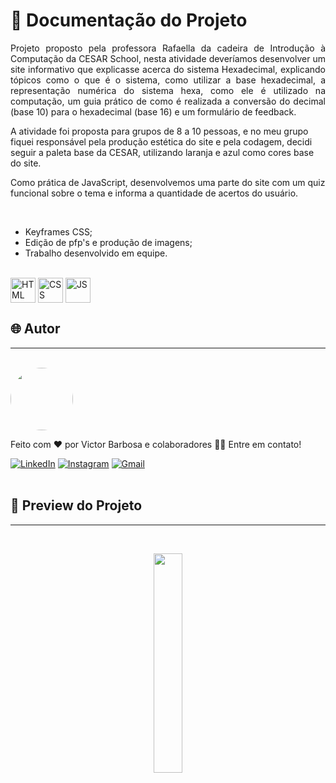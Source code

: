 # 📒 Documentação do Projeto

<p align="justify">
Projeto proposto pela professora Rafaella da cadeira de Introdução à Computação da CESAR School, nesta atividade deveríamos desenvolver um site informativo que explicasse acerca do sistema Hexadecimal, explicando tópicos como o que é o sistema, como utilizar a base hexadecimal, a representação numérica do sistema hexa, como ele é utilizado na computação, um guia prático de como é realizada a conversão do decimal (base 10) para o hexadecimal (base 16) e um formulário de feedback.

A atividade foi proposta para grupos de 8 a 10 pessoas, e no meu grupo fiquei responsável pela produção estética do site e pela codagem, decidi seguir a paleta base da CESAR, utilizando laranja e azul como cores base do site.

Como prática de JavaScript, desenvolvemos uma parte do site com um quiz funcional sobre o tema e informa a quantidade de acertos do usuário.

</p>
<br>

- Keyframes CSS;
- Edição de pfp's e produção de imagens;
- Trabalho desenvolvido em equipe.

<div style="display: inline_block"><br>
  <img align="center" alt="HTML" heigth="30" width="40" src="https://cdn.jsdelivr.net/gh/devicons/devicon@latest/icons/html5/html5-original.svg">
  <img align="center" alt="CSS" heigth="30" width="40" src="https://cdn.jsdelivr.net/gh/devicons/devicon@latest/icons/css3/css3-original.svg">
  <img align="center" alt="JS" heigth="30" width="40" src="https://cdn.jsdelivr.net/gh/devicons/devicon@latest/icons/javascript/javascript-original.svg">
</div>

## 🌐 Autor
---
<br>

<a href="https://www.linkedin.com/in/victor-santos-01242007111203200607/">
 <img style="border-radius: 50%" src="https://avatars.githubusercontent.com/u/114593367?s=400&u=35dad9c7030300514c27e765de70b83b4073c802&v=4" width="100px;" alt=""/>
</a>


Feito com ❤️ por Victor Barbosa e colaboradores 👋🏽 Entre em contato!

[![LinkedIn](https://img.shields.io/badge/LinkedIn-0077B5?style=for-the-badge&logo=linkedin&logoColor=white)](https://www.linkedin.com/in/victor-santos-01242007111203200607/)
[![Instagram](https://img.shields.io/badge/-Instagram-%23E4405F?style=for-the-badge&logo=instagram&logoColor=white)](https://www.instagram.com/vituisdev/)
[![Gmail](https://img.shields.io/badge/Gmail-333333?style=for-the-badge&logo=gmail&logoColor=red)](mailto:victorb.santos15@gmail.com)
<br>
<br>

## 🔗 Preview do Projeto
---

<br>
<p width="100%" align="center">
  <a href="https://cesar-at-hexadecimal.vercel.app/" target="_blank"><img src="https://img.shields.io/badge/Preview-FF5722?style=for-the-badge&logo=todoist&logoColor=white" width="30%"></a>
</p>
